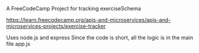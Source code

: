 A FreeCodeCamp Project for tracking exerciseSchema

https://learn.freecodecamp.org/apis-and-microservices/apis-and-microservices-projects/exercise-tracker

Uses node.js and express
Since the code is short, all the logic is in the main file app.js
